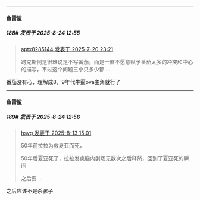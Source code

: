 ﻿
*****

####  鱼雷鲨  
##### 188#       发表于 2025-8-24 12:55

<blockquote><a href="httphttps://stage1st.com/2b/forum.php?mod=redirect&amp;goto=findpost&amp;pid=68129413&amp;ptid=2255374" target="_blank">aptx8285144 发表于 2025-7-20 23:21</a>

跨克斯倒是很难说是不写番茄，而是一直不愿意赋予番茄太多的冲突和中心的描写，不过这个问题三小只多少都 ...</blockquote>
番茄没有心，理解成8，9年代牛逼ova主角就行了

*****

####  鱼雷鲨  
##### 189#       发表于 2025-8-24 12:56

<blockquote><a href="httphttps://stage1st.com/2b/forum.php?mod=redirect&amp;goto=findpost&amp;pid=68259521&amp;ptid=2255374" target="_blank">hsyg 发表于 2025-8-13 15:01</a>

50年前拉拉为救夏亚而死，

50年后夏亚死了，拉拉发疯脑内剧场无数次之后释然，回到了夏亚死的瞬间

之后要 ...</blockquote>
之后应该不是杀骡子

